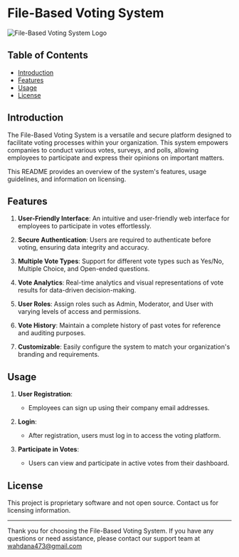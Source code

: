 # File-Based Voting System

![File-Based Voting System Logo](https://example.com/voting-system-logo.png)

## Table of Contents

- [Introduction](#introduction)
- [Features](#features)
- [Usage](#usage)
- [License](#license)

## Introduction

The File-Based Voting System is a versatile and secure platform designed to facilitate voting processes within your organization. This system empowers companies to conduct various votes, surveys, and polls, allowing employees to participate and express their opinions on important matters.

This README provides an overview of the system's features, usage guidelines, and information on licensing.

## Features

1. **User-Friendly Interface**: An intuitive and user-friendly web interface for employees to participate in votes effortlessly.

2. **Secure Authentication**: Users are required to authenticate before voting, ensuring data integrity and accuracy.

3. **Multiple Vote Types**: Support for different vote types such as Yes/No, Multiple Choice, and Open-ended questions.

4. **Vote Analytics**: Real-time analytics and visual representations of vote results for data-driven decision-making.

5. **User Roles**: Assign roles such as Admin, Moderator, and User with varying levels of access and permissions.

6. **Vote History**: Maintain a complete history of past votes for reference and auditing purposes.

7. **Customizable**: Easily configure the system to match your organization's branding and requirements.

## Usage

1. **User Registration**:
   - Employees can sign up using their company email addresses.

2. **Login**:
   - After registration, users must log in to access the voting platform.

3. **Participate in Votes**:
   - Users can view and participate in active votes from their dashboard.

## License

This project is proprietary software and not open source. Contact us for licensing information.

---

Thank you for choosing the File-Based Voting System. If you have any questions or need assistance, please contact our support team at wahdana473@gmail.com
